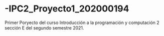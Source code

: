 # -IPC2_Proyecto1_202000194
Primer Poryecto del curso Introducción a la programación y computación 2 sección E del segundo semestre 2021.
